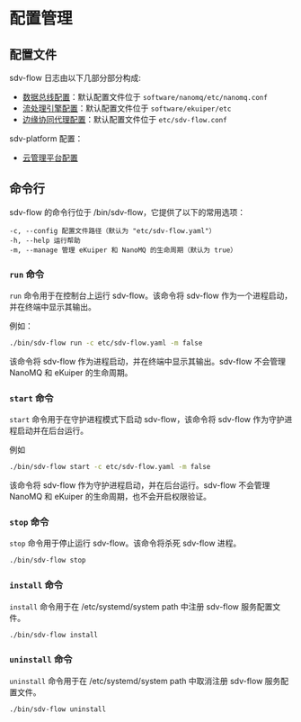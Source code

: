 # 配置管理

## 配置文件
sdv-flow 日志由以下几部分部分构成:

- [数据总线配置](./nanomq.md)：默认配置文件位于 `software/nanomq/etc/nanomq.conf`
- [流处理引擎配置](./ekuiper.md)：默认配置文件位于 `software/ekuiper/etc`
- [边缘协同代理配置](./sdv-flow.md)：默认配置文件位于 `etc/sdv-flow.conf`

sdv-platform 配置：
- [云管理平台配置](./platform.md)


## 命令行
sdv-flow 的命令行位于 /bin/sdv-flow，它提供了以下的常用选项：

```shell
-c, --config 配置文件路径（默认为 "etc/sdv-flow.yaml"）
-h, --help 运行帮助
-m, --manage 管理 eKuiper 和 NanoMQ 的生命周期（默认为 true）
```
### `run` 命令
`run` 命令用于在控制台上运行 sdv-flow。该命令将 sdv-flow 作为一个进程启动，并在终端中显示其输出。

例如：

```sh
./bin/sdv-flow run -c etc/sdv-flow.yaml -m false
```
该命令将 sdv-flow 作为进程启动，并在终端中显示其输出。sdv-flow 不会管理 NanoMQ 和 eKuiper 的生命周期。

### `start` 命令
`start` 命令用于在守护进程模式下启动 sdv-flow，该命令将 sdv-flow 作为守护进程启动并在后台运行。

例如

```sh
./bin/sdv-flow start -c etc/sdv-flow.yaml -m false
```
该命令将 sdv-flow 作为守护进程启动，并在后台运行。sdv-flow 不会管理 NanoMQ 和 eKuiper 的生命周期，也不会开启权限验证。

### `stop` 命令
`stop` 命令用于停止运行 sdv-flow。该命令将杀死 sdv-flow 进程。

```sh
./bin/sdv-flow stop
```
### `install` 命令
`install` 命令用于在 /etc/systemd/system path 中注册 sdv-flow 服务配置文件。

```sh
./bin/sdv-flow install
```
### `uninstall` 命令
`uninstall` 命令用于在 /etc/systemd/system path 中取消注册 sdv-flow 服务配置文件。

```sh
./bin/sdv-flow uninstall
```